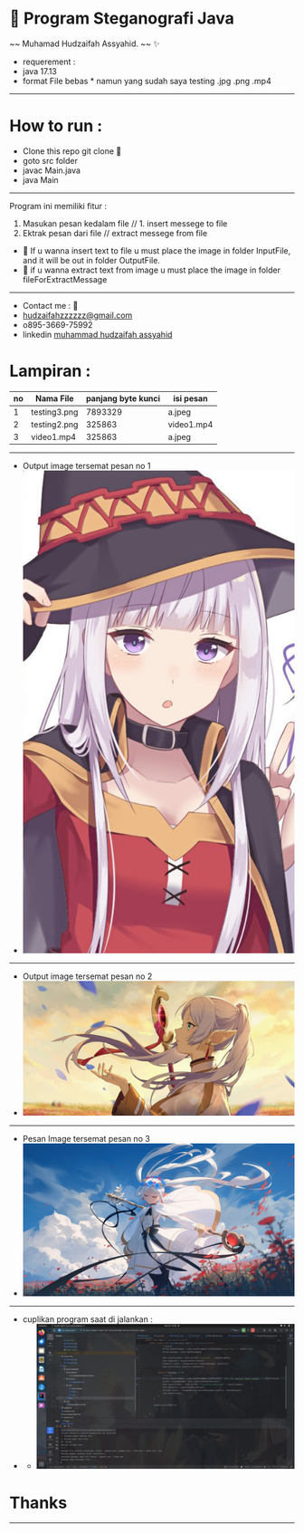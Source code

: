 # 🔖 Program Steganografi Java

~~ Muhamad Hudzaifah Assyahid. ~~ ✨
- requerement :
- java 17.13
- format File bebas * namun yang sudah saya testing .jpg .png .mp4

___ 
# How to run :
- Clone this repo git clone 🚀
- goto src folder
- javac Main.java
- java Main
- -- 
Program ini memiliki fitur :
1. Masukan pesan kedalam file // 1. insert messege to file
2. Ektrak pesan dari file // extract messege from file

- 🔎  If u wanna insert text to file u must place the image in folder InputFile, and it will be out in folder OutputFile.
- 🔎 if u wanna extract text from image u must place the image in folder fileForExtractMessage

---

- Contact me : 🚀
- hudzaifahzzzzzz@gmail.com
- o895-3669-75992
- linkedin [muhammad hudzaifah assyahid](https://www.linkedin.com/in/hudzaifahassyahid/)


# Lampiran :
| no | Nama File | panjang byte kunci | isi pesan  |
|----|-----------|--------------|------------|
| 1  | testing3.png | 7893329             | a.jpeg     |
| 2  | testing2.png | 325863             | video1.mp4 |
|3| video1.mp4 | 325863             | a.jpeg     |

---
- Output image tersemat pesan no 1
- ![Raw File 1](https://github.com/hudzzz01/Steganografi-End-Of-File-Java-Native/blob/03-bash-steganografi-insert-secretFile-in-file/fileForExtractMessage/testing3.png?raw=true)
- --
- Output image tersemat pesan no 2
- ![Raw File 2](https://github.com/hudzzz01/Steganografi-End-Of-File-Java-Native/blob/03-bash-steganografi-insert-secretFile-in-file/fileForExtractMessage/testing2.png?raw=true)
- --
- Pesan Image tersemat pesan no 3
- ![Raw File 2](https://github.com/hudzzz01/Steganografi-End-Of-File-Java-Native/blob/03-bash-steganografi-insert-secretFile-in-file/OutputMessage/secretMessage.jpeg?raw=true)
---
- cuplikan program saat di jalankan :
- - ![Screen Shoot](https://github.com/hudzzz01/Steganografi-End-Of-File-Java-Native/blob/master/cuplikan.png?raw=true)

# Thanks
---
